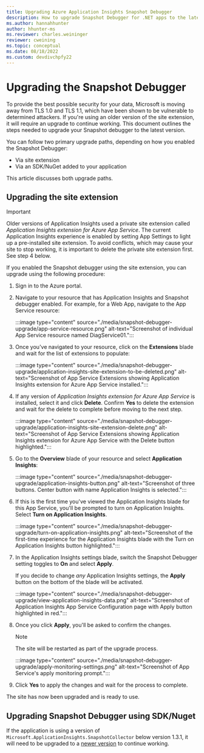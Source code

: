 ```yaml
---
title: Upgrading Azure Application Insights Snapshot Debugger
description: How to upgrade Snapshot Debugger for .NET apps to the latest version on Azure App Services, or via Nuget packages
ms.author: hannahhunter
author: hhunter-ms
ms.reviewer: charles.weininger
reviewer: cweining
ms.topic: conceptual
ms.date: 08/18/2022
ms.custom: devdivchpfy22
---
```


# Upgrading the Snapshot Debugger

To provide the best possible security for your data, Microsoft is moving away from TLS 1.0 and TLS 1.1, which have been shown to be vulnerable to determined attackers. If you're using an older version of the site extension, it will require an upgrade to continue working. This document outlines the steps needed to upgrade your Snapshot debugger to the latest version.

You can follow two primary upgrade paths, depending on how you enabled the Snapshot Debugger:

* Via site extension
* Via an SDK/NuGet added to your application

This article discusses both upgrade paths.

## Upgrading the site extension

> [!IMPORTANT]
> Older versions of Application Insights used a private site extension called *Application Insights extension for Azure App Service*. The current Application Insights experience is enabled by setting App Settings to light up a pre-installed site extension.
> To avoid conflicts, which may cause your site to stop working, it is important to delete the private site extension first. See step 4 below.

If you enabled the Snapshot debugger using the site extension, you can upgrade using the following procedure:

1. Sign in to the Azure portal.
1. Navigate to your resource that has Application Insights and Snapshot debugger enabled. For example, for a Web App, navigate to the App Service resource:

   :::image type="content" source="./media/snapshot-debugger-upgrade/app-service-resource.png" alt-text="Screenshot of individual App Service resource named DiagService01.":::

1. Once you've navigated to your resource, click on the **Extensions** blade and wait for the list of extensions to populate:

   :::image type="content" source="./media/snapshot-debugger-upgrade/application-insights-site-extension-to-be-deleted.png" alt-text="Screenshot of App Service Extensions showing Application Insights extension for Azure App Service installed.":::

1. If any version of *Application Insights extension for Azure App Service* is installed, select it and click **Delete**. Confirm **Yes** to delete the extension and wait for the delete to complete before moving to the next step.

   :::image type="content" source="./media/snapshot-debugger-upgrade/application-insights-site-extension-delete.png" alt-text="Screenshot of App Service Extensions showing Application Insights extension for Azure App Service with the Delete button highlighted.":::

1. Go to the **Overview** blade of your resource and select **Application Insights**:

   :::image type="content" source="./media/snapshot-debugger-upgrade/application-insights-button.png" alt-text="Screenshot of three buttons. Center button with name Application Insights is selected.":::

1. If this is the first time you've viewed the Application Insights blade for this App Service, you'll be prompted to turn on Application Insights. Select **Turn on Application Insights**.

   :::image type="content" source="./media/snapshot-debugger-upgrade/turn-on-application-insights.png" alt-text="Screenshot of the first-time experience for the Application Insights blade with the Turn on Application Insights button highlighted.":::

1. In the Application Insights settings blade, switch the Snapshot Debugger setting toggles to **On** and select **Apply**.

   If you decide to change *any* Application Insights settings, the **Apply** button on the bottom of the blade will be activated.

   :::image type="content" source="./media/snapshot-debugger-upgrade/view-application-insights-data.png" alt-text="Screenshot of Application Insights App Service Configuration page with Apply button highlighted in red.":::

1. Once you click **Apply**, you'll be asked to confirm the changes.

    > [!NOTE]
    > The site will be restarted as part of the upgrade process.

   :::image type="content" source="./media/snapshot-debugger-upgrade/apply-monitoring-settings.png" alt-text="Screenshot of App Service's apply monitoring prompt.":::

1. Click **Yes** to apply the changes and wait for the process to complete.

The site has now been upgraded and is ready to use.

## Upgrading Snapshot Debugger using SDK/Nuget

If the application is using a version of `Microsoft.ApplicationInsights.SnapshotCollector` below version 1.3.1, it will need to be upgraded to a [newer version](https://www.nuget.org/packages/Microsoft.ApplicationInsights.SnapshotCollector) to continue working.
